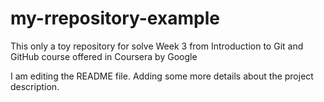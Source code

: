 # my-rrepository-example

This only a toy repository for solve Week 3 from Introduction to Git and GitHub course offered in Coursera by Google

I am editing the README file. Adding some more details about the project description.
